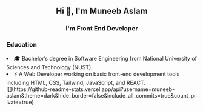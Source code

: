 ## <p align="center">Hi 👋, I'm Muneeb Aslam</p>
### <p align="center">I'm Front End Developer</p>
### <p>Education<p>
<li>🎓 Bachelor’s degree in Software Engineering from National University of Sciences and Technology (NUST).</li>
<li>⚡️ A Web Developer working on basic front-end development tools including HTML, CSS, Tailwind, JavaScript, and REACT.</li>
![](https://github-readme-stats.vercel.app/api?username=muneeb-aslam&theme=dark&hide_border=false&include_all_commits=true&count_private=true)<br/>
